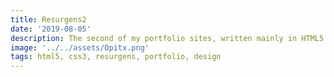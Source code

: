 ```yaml
---
title: Resurgens2
date: '2019-08-05'
description: The second of my portfolio sites, written mainly in HTML5 and CSS3, the first to feature my design acumen coming into its own while also maintaining a simple to use and understand interface.
image: '../../assets/Opitx.png'
tags: html5, css3, resurgens, portfolio, design
---
```

